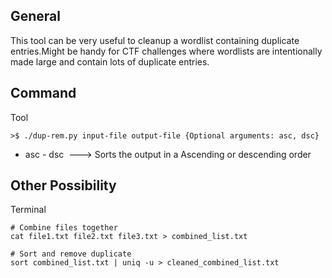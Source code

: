 
## General

This tool can be very useful to cleanup a wordlist containing duplicate entries.Might be handy for CTF challenges where wordlists are intentionally made large and contain lots of duplicate entries.


## Command

Tool
```Terminal
>$ ./dup-rem.py input-file output-file {Optional arguments: asc, dsc}
```

- asc - dsc                            ---> Sorts the output in a Ascending or descending order


## Other Possibility

Terminal
```
# Combine files together
cat file1.txt file2.txt file3.txt > combined_list.txt

# Sort and remove duplicate
sort combined_list.txt | uniq -u > cleaned_combined_list.txt